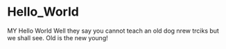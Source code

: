# Hello_World
MY Hello World
Well they say you cannot teach an old dog nrew trciks but we shall see.  Old is the new young!

